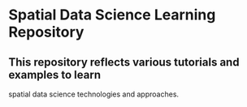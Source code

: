 # Spatial Data Science Learning Repository

## This repository reflects various tutorials and examples to learn 
spatial data science technologies and approaches.


